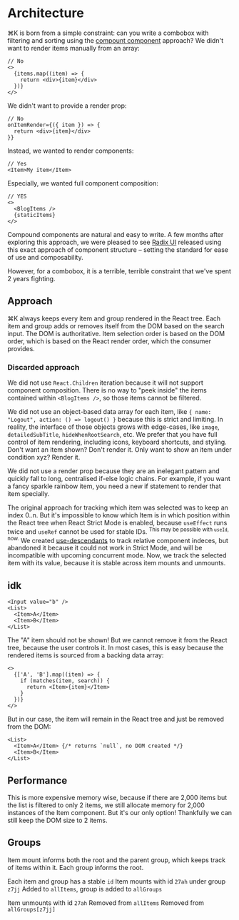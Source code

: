 # Architecture

⌘K is born from a simple constraint: can you write a combobox with filtering and sorting using the [compount component](https://kentcdodds.com/blog/compound-components-with-react-hooks) approach? We didn't want to render items manually from an array:

```tsx
// No
<>
  {items.map((item) => {
    return <div>{item}</div>
  })}
</>
```

We didn't want to provide a render prop:

```tsx
// No
onItemRender={({ item }) => {
  return <div>{item}</div>
}}
```

Instead, we wanted to render components:

```tsx
// Yes
<Item>My item</Item>
```

Especially, we wanted full component composition:

```tsx
// YES
<>
  <BlogItems />
  {staticItems}
</>
```

Compound components are natural and easy to write. A few months after exploring this approach, we were pleased to see [Radix UI](https://www.radix-ui.com) released using this exact approach of component structure – setting the standard for ease of use and composability.

However, for a combobox, it is a terrible, terrible constraint that we've spent 2 years fighting.

## Approach

⌘K always keeps every item and group rendered in the React tree. Each item and group adds or removes itself from the DOM based on the search input. The DOM is authoritative. Item selection order is based on the DOM order, which is based on the React render order, which the consumer provides.

### Discarded approach

We did not use `React.Children` iteration because it will not support component composition. There is no way to "peek inside" the items contained within `<BlogItems />`, so those items cannot be filtered.

We did not use an object-based data array for each item, like `{ name: "Logout", action: () => logout() }` because this is strict and limiting. In reality, the interface of those objects grows with edge-cases, like `image`, `detailedSubTitle`, `hideWhenRootSearch`, etc. We prefer that you have full control of item rendering, including icons, keyboard shortcuts, and styling. Don't want an item shown? Don't render it. Only want to show an item under condition xyz? Render it.

We did not use a render prop because they are an inelegant pattern and quickly fall to long, centralised if-else logic chains. For example, if you want a fancy sparkle rainbow item, you need a new if statement to render that item specially.

The original approach for tracking which item was selected was to keep an index 0..n. But it's impossible to know which Item is in which position within the React tree when React Strict Mode is enabled, because `useEffect` runs twice and `useRef` cannot be used for stable IDs. <sup>This may be possible with `useId`, now.</sup> We created [use-descendants](https://github.com/pacocoursey/use-descendants) to track relative component indeces, but abandoned it because it could not work in Strict Mode, and will be incompatible with upcoming concurrent mode. Now, we track the selected item with its value, because it is stable across item mounts and unmounts.

## idk

```tsx
<Input value="b" />
<List>
  <Item>A</Item>
  <Item>B</Item>
</List>
```

The "A" item should not be shown! But we cannot remove it from the React tree, because the user controls it. In most cases, this is easy because the rendered items is sourced from a backing data array:

```tsx
<>
  {['A', 'B'].map((item) => {
    if (matches(item, search)) {
      return <Item>{item}</Item>
    }
  })}
</>
```

But in our case, the item will remain in the React tree and just be removed from the DOM:

```tsx
<List>
  <Item>A</Item> {/* returns `null`, no DOM created */}
  <Item>B</Item>
</List>
```

## Performance

This is more expensive memory wise, because if there are 2,000 items but the list is filtered to only 2 items, we still allocate memory for 2,000 instances of the Item component. But it's our only option! Thankfully we can still keep the DOM size to 2 items.

## Groups

Item mount informs both the root and the parent group, which keeps track of items within it. Each group informs the root.

Each item and group has a stable `id`
Item mounts with id `27ah` under group `z7jj`
Added to `allItems`, group is added to `allGroups`

Item unmounts with id `27ah`
Removed from `allItems`
Removed from `allGroups[z7jj]`
